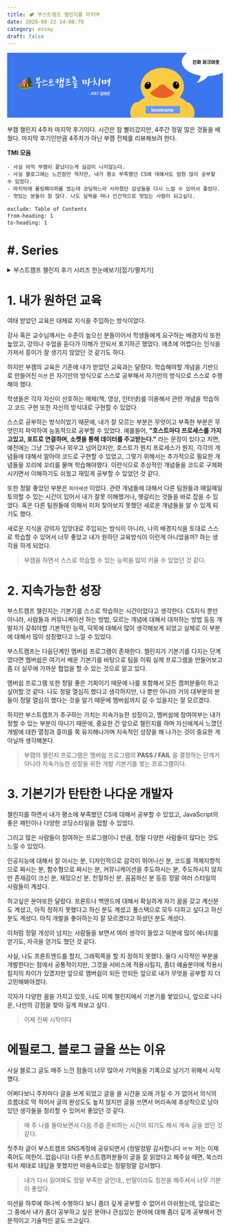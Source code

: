 ```yaml
---
title: 🏕 부스트캠프 챌린지를 마치며
date: 2020-08-22 14:08:78
category: essay
draft: false
---
```


![](./images/boostcamp-thumbnail.png)

부캠 챌린지 4주차 마지막 후기이다. 시간은 참 빨리갔지만, 4주간 정말 많은 것들을 배웠다. 마지막 후기인만큼 4주차가 아닌 부캠 전체를 리뷰해보려 한다.

**TMI 모음**

```
- 사실 아직 부캠이 끝났다는게 실감이 나지않는다.
- 사실 블로그에는 느낀점만 적지만, 내가 평소 부족했던 CS에 대해서도 엄청 많이 공부할 수 있었다.
- 마지막에 롤링페이퍼를 썼는데 코딩하느라 사라졌던 감성들을 다시 느낄 수 있어서 좋았다.
- 멋있는 분들이 참 많다. 나도 실력을 떠나 인간적으로 멋있는 사람이 되고싶다.
```

```toc
exclude: Table of Contents
from-heading: 1
to-heading: 1
```

# \#. Series

<details>
<summary>부스트캠프 챌린지 후기 시리즈 한눈에보기[접기/펼치기]</summary>
<div markdown="1">

- [1. 꾸준히 성장할 수 있는 개발자 [부스트캠프 2020 챌린지 1주차 후기]](https://taeny.dev/essay/boostcamp-challenge-1/)

- [2. 적극적이지만 말랑말랑한 개발자 [부스트캠프 2020 챌린지 2주차 후기]](https://taeny.dev/essay/boostcapm-challenge-2/)

- [3. 멘탈과 체력이 튼튼한 개발자[부스트캠프 2020 챌린지 3주차 후기]](https://taeny.dev/essay/boostcamp-challenge-3/)

</div>
</details>

# 1. 내가 원하던 교육

여태 받았던 교육은 대체로 지식을 주입하는 방식이었다.

강사 혹은 교수님께서는 수준이 높으신 분들이어서 학생들에게 요구하는 배경지식 또한 높았고, 강의나 수업을 듣다가 이해가 안되서 포기하곤 했었다. 애초에 어렵다는 인식을 가져서 흥미가 잘 생기지 않았던 것 같기도 하다.

하지만 부캠의 교육은 기존에 내가 받았던 교육과는 달랐다. 학습해야할 개념을 기반으로 만들어진 `미션` 은 자기만의 방식으로 스스로 공부해서 자기만의 방식으로 스스로 수행해야 했다.

학생들은 각자 자신이 선호하는 매체(책, 영상, 인터넷)를 이용해서 관련 개념을 학습하고 코드 구현 또한 자신의 방식대로 구현할 수 있었다.

스스로 공부하는 방식이었기 때문에, 내가 잘 모르는 부분은 무엇이고 부족한 부분은 무엇인지 파악하여 능동적으로 공부할 수 있었다. 예를들어, **"호스트마다 프로세스를 가지고있고, 포트로 연결하며, 소켓을 통해 데이터를 주고받는다."** 라는 문장이 있다고 치면, 예전에는 그냥 그렇구나 외우고 넘어갔지만, 호스트가 뭔지 프로세스가 뭔지, 각각의 개념들에 대해서 알아야 코드로 구현할 수 있었고, 그렇기 위해서는 추가적으로 필요한 개념들을 꼬리에 꼬리를 물며 학습해야했다. 이런식으로 추상적인 개념들을 코드로 구체화시키면서 이해하기도 쉬웠고 재밌게 공부할 수 있었던 것 같다.

또한 정말 좋았던 부분은 `피어세션` 이었다. 관련 개념들에 대해서 다른 팀원들과 매일매일 토의할 수 있는 시간이 있어서 내가 잘못 이해했거나, 헷갈리는 것들을 바로 잡을 수 있었다. 혹은 다른 팀원들에 의해서 미처 찾아보지 못했던 새로운 개념들을 알 수 있게 되기도 했다.

새로운 지식을 강의자 입맛대로 주입되는 방식이 아니라, 나의 배경지식을 토대로 스스로 학습할 수 있어서 너무 좋았고 내가 원하던 교육방식이 이런게 아니었을까? 하는 생각을 하게 되었다.

> 부캠을 하면서 스스로 학습할 수 있는 능력을 많이 키울 수 있었던 것 같다.

# 2. 지속가능한 성장

부스트캠프 챌린지는 기본기를 스스로 학습하는 시간이었다고 생각한다. CS지식 뿐만 아니라, 사람들과 커뮤니케이션 하는 방법, 모르는 개념에 대해서 대처하는 방법 등등 개발자가 갖춰야할 기본적인 능력, 덕목에 대해서 많이 생각해보게 되었고 실제로 이 부분에 대해서 많이 성장했다고 느낄 수 있었다.

부스트캠프는 다음단계인 멤버쉽 프로그램이 존재한다. 챌린지가 기본기를 다지는 단계였다면 멤버쉽은 여기서 배운 기본기를 바탕으로 팀을 이뤄 실제 프로그램을 만들어보고 좀 더 실무에 가까운 협업을 할 수 있는 것으로 알고 있다.

멤버쉽 프로그램 또한 정말 좋은 기회이기 때문에 나를 포함해서 모든 캠퍼분들이 하고싶어할 것 같다. 나도 정말 열심히 했다고 생각하지만, 나 뿐만 아니라 거의 대부분의 분들이 정말 열심히 했다는 것을 알기 때문에 멤버쉽까지 갈 수 있을지는 잘 모르겠다.

하지만 부스트캠프가 추구하는 가치는 지속가능한 성장이고, 멤버쉽에 참여여부는 내가 정할 수 있는 부분이 아니기 때문에, 중요한 건 앞으로 챌린지를 하며 자신에게서 느꼈던 개발에 대한 열정과 흥미를 쭉 유지해나가며 지속적인 성장을 해 나가는 것이 중요한 게 아닐까 생각해본다.

> 부캠의 챌린지 프로그램은 멤버쉽 프로그램의 **PASS / FAIL** 을 결정하는 단계가 아니라 지속가능한 성장을 위한 개발 기본기를 쌓는 프로그램이다.

# 3. 기본기가 탄탄한 나다운 개발자

챌린지를 하면서 내가 평소에 부족했던 CS에 대해서 공부할 수 있었고, JavaScript의 좋은 패턴이나 다양한 코딩스타일을 접할 수 있었다.

그리고 많은 사람들이 참여하는 프로그램이니 만큼, 정말 다양한 사람들이 많다는 것도 느낄 수 있었다.

인공지능에 대해서 잘 아시는 분, 디자인적으로 감각이 뛰어나신 분, 코드를 객체지향적으로 짜시는 분, 함수형으로 짜시는 분, 커뮤니케이션을 주도하시는 분, 주도하시지 않지만 존재감이 크신 분, 재밌으신 분, 친절하신 분, 꼼꼼하신 분 등등 정말 여러 스타일의 사람들이 계셨다.

하고싶은 분야또한 달랐다. 프론트나 백엔드에 대해서 확실하게 자기 꿈을 갖고 계신분도 계셨고, 아직 정하지 못했다고 하신 분도 계셨고 풀스택으로 모두 다하고 싶다고 하신 분도 계셨다. 아직 개발을 좋아하는지 잘 모르겠다고 하셨던 분도 계셨다.

이처럼 정말 개성이 넘치는 사람들을 보면서 여러 생각이 들었고 덕분에 많이 에너지를 얻기도, 자극을 얻기도 했던 것 같다.

사실, 나도 프론트엔드를 할지, 그래픽쪽을 할 지 정하지 못했다. 둘다 시각적인 부분을 개발한다는 점에서 공통적이지만, 그것을 서비스에 적용시킬지, 좀더 예술분야에 적용시킬지의 차이가 있겠지만 앞으로 멤버쉽이 되든 안되든 앞으로 내가 무엇을 공부할 지 더 고민해봐야겠다.

각자가 다양한 꿈을 가지고 있듯, 나도 이제 챌린지에서 기본기를 쌓았으니, 앞으로 나다운, 나만의 강점을 찾아 깊게 파보고 싶다.

> 이제 진짜 시작이다

# 에필로그. 블로그 글을 쓰는 이유

사실 블로그 글도 매주 느낀 점들이 너무 많아서 기억들을 기록으로 남기기 위해서 시작했다.

어쩌다보니 주차마다 글을 쓰게 되었고 글을 쓸 시간을 오래 가질 수 가 없어서 의식의 흐름대로 막 적어서 글의 완성도도 높지 않지만 글을 쓰면서 머리속에 추상적으로 남아있던 생각들을 정리할 수 있어서 좋았던 것 같다.

> 매 주 나를 돌아보면서 다음 주를 준비하는 시간이 되기도 해서 계속 글을 썼던 것 같다.

첫주차 글이 부스트캠프 SNS계정에 공유되면서 (정말정말 감사합니다 ㅠㅠ 저는 이제 죽어도 여한이..없읍니다) 다른 부스트캠퍼분들이 글을 잘 읽었다고 해주실 때면, 쑥스러워서 제대로 대답을 못했지만 마음속으로는 정말정말 감사했다.

> 내가 다시 읽어봐도 정말 부족한 글인데,, 빈말이라도 칭찬을 해주셔서 너무 기분이 좋았다.

미션을 하루에 하나씩 수행하다 보니 좀더 깊게 공부할 수 없어서 아쉬웠는데, 앞으로는 그 중에서 내가 좀더 공부하고 싶은 분야나 관심있는 분야에 대해 좀더 깊게 공부해서 전문적이고 기술적인 글도 쓰고싶다.
